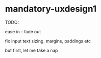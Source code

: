 # mandatory-uxdesign1

TODO:

ease in - fade out

fix input text sizing, margins, paddings etc

but first, let me take a nap